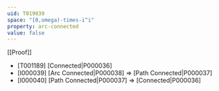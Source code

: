 ```yaml
---
uid: T019039
space: "[0,omega)-times-i^i"
property: arc-connected
value: false
---
```

[[Proof]]

* [T001189] [Connected|P000036]
* [I000039] [Arc Connected|P000038] => [Path Connected|P000037]
* [I000040] [Path Connected|P000037] => [Connected|P000036]

